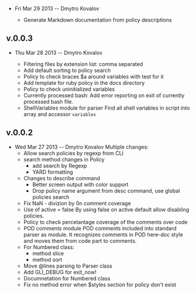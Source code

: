 * Fri Mar 29 2013 -- Dmytro Kovalov

  - Generate Markdown documentation from policy descriptions

## v.0.0.3

* Thu Mar 28 2013 -- Dmytro Kovalov

  - Filtering files by extension list: comma separated
  - Add default sorting to policy search
  - Policy to check braces $a around variables
    with test  for it
  - Add template for ruby policy in the docs directory
  - Policy to check uninitialized variables
  - Currently processed bash: Add error reporting on exit of currently processed bash file.
  - ShellVariables module for parser
    Find all shell variables in script into array and accessor `variables`

## v.0.0.2

* Wed Mar 27 2013 -- Dmytro Kovalov
    Multiple changes:
  - Allow search policies by regexp from CLI
  - search method changes in Policy
      - add search by Regexp
      - YARD formatting
  - Changes to describe command
      - Better screen output with color support
      - Drop policy name argument from desc command, use global policies search
  - Fix NaN - divizion by 0n comment coverage
  - Use of active = false
      By using false on active default allow disabling policies.
  - Policy to check percetantage coverage of the comments over code
  - POD comments module
      POD comments included into standard parser as module.  It recognizes comments in POD here-doc style and moves them from code part to comments.
  - For Numbered class:
      - method slice
      - method sort
  - Move @lines parsing to Parser class
  - Add GLI_DEBUG for exit_now!
  - Documnetation for Numbered class
  - Fix no method error when $styles section for policy don't exist
